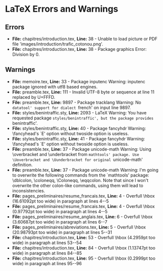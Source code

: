 # LaTeX Errors and Warnings

## Errors

*   **File:** chapitres/introduction.tex, **Line:** 38 - Unable to load picture or PDF file 'images/introduction/trafic_cotonou.png'.
*   **File:** chapitres/introduction.tex, **Line:** 38 - Package graphics Error: Division by 0.

## Warnings

*   **File:** memoire.tex, **Line:** 33 - Package inputenc Warning: inputenc package ignored with utf8 based engines.
*   **File:** preamble.tex, **Line:** 111 - Invalid UTF-8 byte or sequence at line 11 replaced by U+FFFD.
*   **File:** preamble.tex, **Line:** 9897 - Package tracklang Warning: No `datatool' support for dialect `french'  on input line 9897.
*   **File:** styles/benintraffic.sty, **Line:** 2093 - LaTeX Warning: You have requested package `styles/benintraffic', but the package provides `benintraffic'.
*   **File:** styles/benintraffic.sty, **Line:** 40 - Package fancyhdr Warning: \fancyhead's `E' option without twoside option is useless.
*   **File:** styles/benintraffic.sty, **Line:** 41 - Package fancyhdr Warning: \fancyhead's `E' option without twoside option is useless.
*   **File:** preamble.tex, **Line:** 37 - Package unicode-math Warning: Using \overbracket and \underbracket from `mathtools' package. Use \Uoverbracket and \Uunderbracket for original `unicode-math' definition.
*   **File:** preamble.tex, **Line:** 37 - Package unicode-math Warning: I'm going to overwrite the following commands from the `mathtools' package: \dblcolon, \coloneqq, \Coloneqq, \eqqcolon. Note that since I won't overwrite the other colon-like commands, using them will lead to inconsistencies.
*    **File:** pages_preliminaires/resume_francais.tex, **Line:** 4 - Overfull \hbox (16.61092pt too wide) in paragraph at lines 4--5
*    **File:** pages_preliminaires/resume_francais.tex, **Line:** 4 - Overfull \hbox (0.97792pt too wide) in paragraph at lines 4--5
*    **File:** pages_preliminaires/resume_anglais.tex, **Line:** 6 - Overfull \hbox (3.60687pt too wide) in paragraph at lines 6--7
*    **File:** pages_preliminaires/abreviations.tex, **Line:** 5 - Overfull \hbox (20.98793pt too wide) in paragraph at lines 5--31
*   **File:** chapitres/introduction.tex, **Line:** 53 - Overfull \hbox (4.2959pt too wide) in paragraph at lines 53--54
*   **File:** chapitres/introduction.tex, **Line:** 84 - Overfull \hbox (1.13747pt too wide) in paragraph at lines 84--85
*   **File:** chapitres/introduction.tex, **Line:** 95 - Overfull \hbox (0.2999pt too wide) in paragraph at lines 95--96
